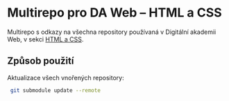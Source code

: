 # Multirepo pro DA Web – HTML a CSS

Multirepo s odkazy na všechna repository používaná v Digitální akademii Web, v sekci [HTML a CSS](https://kodim.cz/czechitas/daweb/html-a-css).

## Způsob použití

Aktualizace všech vnořených repository:
```sh
 git submodule update --remote
```
